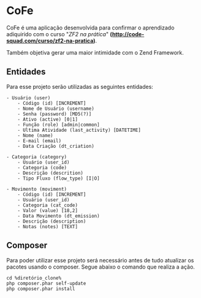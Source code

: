 # CoFe

CoFe é uma aplicação desenvolvida para confirmar o aprendizado adiquirido com o 
curso "_ZF2 na prática_" **(http://code-squad.com/curso/zf2-na-pratica)**.

Também objetiva gerar uma maior intimidade com o Zend Framework.

## Entidades

Para esse projeto serão utilizadas as seguintes entidades:

    - Usuário (user)
        - Código (id) [INCREMENT]
		- Nome de Usuário (username)
		- Senha (password) [MD5(?)]
		- Ativo (active) [0|1]
		- Função (role) [admin|common]
		- Ultima Atividade (last_activity) [DATETIME]
		- Nome (name)
		- E-mail (email)
		- Data Criação (dt_criation)
		
	- Categoria (category)
		- Usuário (user_id)
		- Categoria (code)
		- Descrição (descrition)
		- Tipo Fluxo (flow_type) [I|O]
		
	- Movimento (moviment)
		- Código (id) [INCREMENT]
		- Usuário (user_id)
		- Categoria (cat_code)
		- Valor (value) [18,2]
		- Data Movimento (dt_emission)
		- Descrição (description) 
		- Notas (notes) [TEXT]

## Composer

Para poder utilizar esse projeto será necessário antes de tudo atualizar os pacotes
usando o composer. Segue abaixo o comando que realiza a ação.

    cd %diretório_clone%
    php composer.phar self-update
    php composer.phar install